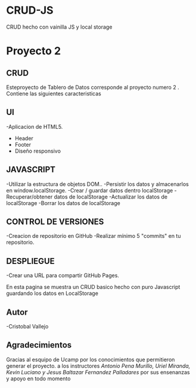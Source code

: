 # CRUD-JS
CRUD hecho con vainilla JS y local storage

Proyecto 2
====================
CRUD
------------------------

Esteproyecto de Tablero de Datos corresponde al proyecto numero 2 . Contiene las siguientes caracteristicas

UI
------------------------
 -Aplicacion de HTML5.
 - Header
 - Footer
 - Diseño responsivo

JAVASCRIPT
------------------------
 -Utilizar la estructura de objetos DOM..
 -Persistir los datos y almacenarlos en window.localStorage.
  -Crear / guardar datos dentro localStorage
  -Recuperar/obtener datos de localStorage
  -Actualizar los datos de localStorage
  -Borrar los datos de localStorage
 

CONTROL DE VERSIONES
------------------------
 -Creacion de repositorio en GitHub 
 -Realizar mínimo 5 "commits" en tu repositorio.
 
DESPLIEGUE
------------------------
 -Crear una URL para compartir GitHub Pages.
 
En esta pagina se muestra un CRUD basico hecho con puro Javascript guardando los datos en LocalStorage

Autor 
------------------------
-Cristobal Vallejo

Agradecimientos
------------------------

Gracias al esquipo de Ucamp por los conocimientos que permitieron generar el proyecto.
a los instructores *Antonio Pena Murillo, Uriel Miranda, Kevin Luciano y Jesus Baltazar Fernandez Palladares* por sus ensenanzas y apoyo en todo momento
